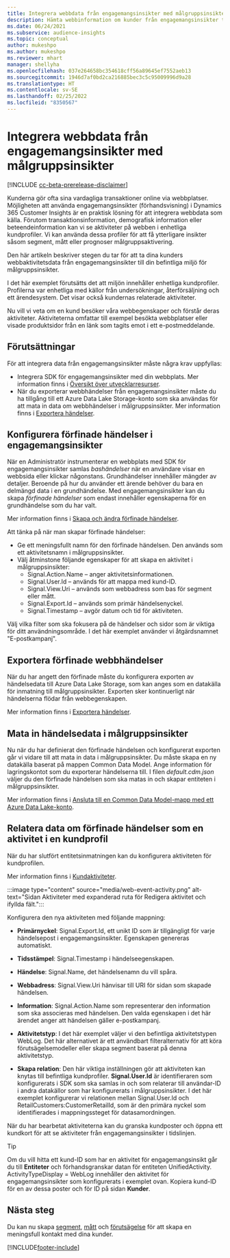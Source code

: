 ```yaml
---
title: Integrera webbdata från engagemangsinsikter med målgruppsinsikter
description: Hämta webbinformation om kunder från engagemangsinsikter till målgruppsinsikter.
ms.date: 06/24/2021
ms.subservice: audience-insights
ms.topic: conceptual
author: mukeshpo
ms.author: mukeshpo
ms.reviewer: mhart
manager: shellyha
ms.openlocfilehash: 037e264658bc354618cff56a89645ef7552aeb13
ms.sourcegitcommit: 1946d7af0bd2ca216885bec3c5c95009996d9a28
ms.translationtype: HT
ms.contentlocale: sv-SE
ms.lasthandoff: 02/25/2022
ms.locfileid: "8350567"
---
```

# <a name="integrate-web-data-from-engagement-insights-with-audience-insights"></a>Integrera webbdata från engagemangsinsikter med målgruppsinsikter


[!INCLUDE [cc-beta-prerelease-disclaimer](../engagement-insights/includes/cc-beta-prerelease-disclaimer.md)]

Kunderna gör ofta sina vardagliga transaktioner online via webbplatser. Möjligheten att använda engagemangsinsikter (förhandsvisning) i Dynamics 365 Customer Insights är en praktisk lösning för att integrera webbdata som källa. Förutom transaktionsinformation, demografisk information eller beteendeinformation kan vi se aktiviteter på webben i enhetliga kundprofiler. Vi kan använda dessa profiler för att få ytterligare insikter såsom segment, mått eller prognoser målgruppsaktivering.

Den här artikeln beskriver stegen du tar för att ta dina kunders webbaktivitetsdata från engagemangsinsikter till din befintliga miljö för målgruppsinsikter.

I det här exemplet förutsätts det att miljön innehåller enhetliga kundprofiler. Profilerna var enhetliga med källor från undersökningar, återförsäljning och ett ärendesystem. Det visar också kundernas relaterade aktiviteter. 

Nu vill vi veta om en kund besöker våra webbegenskaper och förstår deras aktiviteter. Aktiviteterna omfattar till exempel besökta webbplatser eller visade produktsidor från en länk som tagits emot i ett e-postmeddelande.

## <a name="prerequisites"></a>Förutsättningar

För att integrera data från engagemangsinsikter måste några krav uppfyllas: 

- Integrera SDK för engagemangsinsikter med din webbplats. Mer information finns i [Översikt över utvecklarresurser](../engagement-insights/developer-resources.md).
- När du exporterar webbhändelser från engagemangsinsikter måste du ha tillgång till ett Azure Data Lake Storage-konto som ska användas för att mata in data om webbhändelser i målgruppsinsikter. Mer information finns i [Exportera händelser](../engagement-insights/export-events.md).

## <a name="configure-refined-events-in-engagement-insights"></a>Konfigurera förfinade händelser i engagemangsinsikter

När en Administratör instrumenterar en webbplats med SDK för engagemangsinsikter samlas *bashändelser* när en användare visar en webbsida eller klickar någonstans. Grundhändelser innehåller mängder av detaljer. Beroende på hur du använder ett ärende behöver du bara en delmängd data i en grundhändelse. Med engagemangsinsikter kan du skapa *förfinade händelser* som endast innehåller egenskaperna för en grundhändelse som du har valt.     

Mer information finns i [Skapa och ändra förfinade händelser](../engagement-insights/refined-events.md).

Att tänka på när man skapar förfinade händelser: 

- Ge ett meningsfullt namn för den förfinade händelsen. Den används som ett aktivitetsnamn i målgruppsinsikter.
- Välj åtminstone följande egenskaper för att skapa en aktivitet i målgruppsinsikter: 
    - Signal.Action.Name – anger aktivitetsinformationen.
    - Signal.User.Id – används för att mappa med kund-ID.
    - Signal.View.Uri – används som webbadress som bas för segment eller mått.
    - Signal.Export.Id – används som primär händelsenyckel.
    - Signal.Timestamp – avgör datum och tid för aktiviteten.

Välj vilka filter som ska fokusera på de händelser och sidor som är viktiga för ditt användningsområde. I det här exemplet använder vi åtgärdsnamnet "E-postkampanj".

## <a name="export-the-refined-web-events"></a>Exportera förfinade webbhändelser 

När du har angett den förfinade måste du konfigurera exporten av händelsedata till Azure Data Lake Storage, som kan anges som en datakälla för inmatning till målgruppsinsikter. Exporten sker kontinuerligt när händelserna flödar från webbegenskapen.

Mer information finns i [Exportera händelser](../engagement-insights/export-events.md).

## <a name="ingest-event-data-to-audience-insights"></a>Mata in händelsedata i målgruppsinsikter

Nu när du har definierat den förfinade händelsen och konfigurerat exporten går vi vidare till att mata in data i målgruppsinsikter. Du måste skapa en ny datakälla baserat på mappen Common Data Model. Ange information för lagringskontot som du exporterar händelserna till. I filen *default.cdm.json* väljer du den förfinade händelsen som ska matas in och skapar entiteten i målgruppsinsikter.

Mer information finns i [Ansluta till en Common Data Model-mapp med ett Azure Data Lake-konto](connect-common-data-model.md).


## <a name="relate-refined-event-data-as-an-activity-of-a-customer-profile"></a>Relatera data om förfinade händelser som en aktivitet i en kundprofil

När du har slutfört entitetsinmatningen kan du konfigurera aktiviteten för kundprofilen.

Mer information finns i [Kundaktiviteter](activities.md).

:::image type="content" source="media/web-event-activity.png" alt-text="Sidan Aktiviteter med expanderad ruta för Redigera aktivitet och ifyllda fält.":::

Konfigurera den nya aktiviteten med följande mappning: 

- **Primärnyckel**: Signal.Export.Id, ett unikt ID som är tillgängligt för varje händelsepost i engagemangsinsikter. Egenskapen genereras automatiskt.

- **Tidsstämpel**: Signal.Timestamp i händelseegenskapen.

- **Händelse**: Signal.Name, det händelsenamn du vill spåra.

- **Webbadress**: Signal.View.Uri hänvisar till URI för sidan som skapade händelsen.

- **Information**: Signal.Action.Name som representerar den information som ska associeras med händelsen. Den valda egenskapen i det här ärendet anger att händelsen gäller e-postkampanj.

- **Aktivitetstyp**: I det här exemplet väljer vi den befintliga aktivitetstypen WebLog. Det här alternativet är ett användbart filteralternativ för att köra förutsägelsemodeller eller skapa segment baserat på denna aktivitetstyp.

- **Skapa relation**: Den här viktiga inställningen gör att aktiviteten kan knytas till befintliga kundprofiler. **Signal.User.Id** är identifieraren som konfigurerats i SDK som ska samlas in och som relaterar till användar-ID i andra datakällor som har konfigurerats i målgruppsinsikter. I det här exemplet konfigurerar vi relationen mellan Signal.User.Id och RetailCustomers:CustomerRetailId, som är den primära nyckel som identifierades i mappningssteget för datasamordningen.

När du har bearbetat aktiviteterna kan du granska kundposter och öppna ett kundkort för att se aktiviteter från engagemangsinsikter i tidslinjen. 

> [!TIP]
> Om du vill hitta ett kund-ID som har en aktivitet för engagemangsinsikt går du till **Entiteter** och förhandsgranskar datan för entiteten UnifiedActivity. ActivityTypeDisplay = WebLog innehåller den aktivitet för engagemangsinsikter som konfigurerats i exemplet ovan. Kopiera kund-ID för en av dessa poster och för ID på sidan **Kunder**.

## <a name="next-steps"></a>Nästa steg

Du kan nu skapa [segment](segments.md), [mått](measures.md) och [förutsägelse](predictions.md) för att skapa en meningsfull kontakt med dina kunder.


[!INCLUDE[footer-include](../includes/footer-banner.md)]
